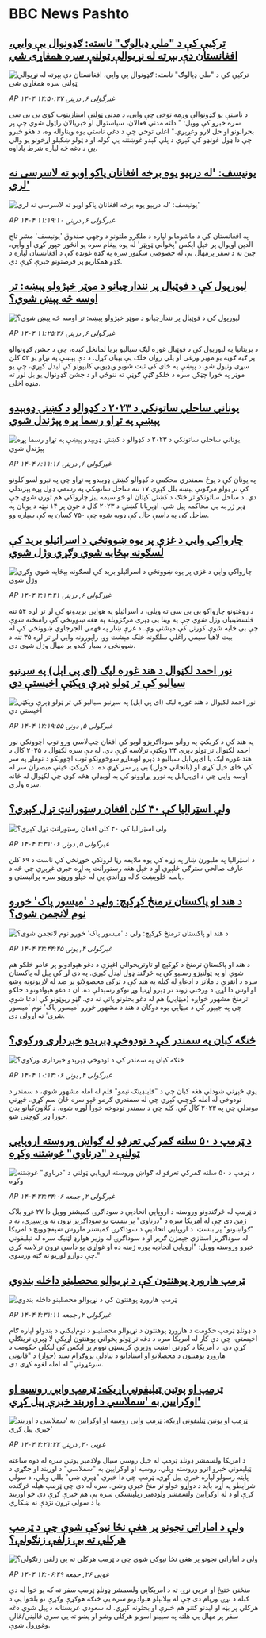 # BBC News Pashto## [ترکیې کې د "ملي ډیالوګ" ناسته: ګډونوال یې وايي، افغانستان دې بېرته له نړیوالې ټولنې سره همغاړی شي](https://www.bbc.com/pashto/articles/cwynp08m3lvo?at_campaign=githubrss)![ترکیې کې د "ملي ډیالوګ" ناسته: ګډونوال یې وايي، افغانستان دې بېرته له نړیوالې ټولنې سره همغاړی شي](https://ichef.bbci.co.uk/ace/standard/240/cpsprodpb/00ac/live/b4a241e0-3af0-11f0-8519-3b5a01ebe413.jpg)_AP ۱۴۰۴ غبرگولی ۶, درېنۍ ۱۴:۵۰:۲۷_د ناستې یو ګډونوالې وږمه توخي چې وايي، د مدني ټولنې استازیتوب کوي بي بي سي سره خبرو کې وویل: " دلته مدني فعالان، سیاستوال او خبریالان راټول شوي چې پر بحرانونو او حل لارو وغږېږي." اغلې توخي چې د دغې ناستې یوه ویناواله وه، د هغو خبرو چې دا ډول غونډو کې کېږي د پلې کېدو غوښتنه یې کوله او د ټولو ښکېلو اړخونو یو والي یې د دغه څه لپاره شرط یاداوه.## [یونیسف: 'له درېیو یوه برخه افغانان پاکو اوبو ته لاسرسی نه لري'](https://www.bbc.com/pashto/articles/c0571mdm3qmo?at_campaign=githubrss)![یونیسف: 'له درېیو یوه برخه افغانان پاکو اوبو ته لاسرسی نه لري'](https://ichef.bbci.co.uk/ace/standard/240/cpsprodpb/3707/live/9a1eca00-3aeb-11f0-96c3-cf669419a2b0.jpg)_AP ۱۴۰۴ غبرگولی ۶, درېنۍ ۱۱:۱۹:۱۰_په افغانستان کې د ماشومانو لپاره د ملګرو ملتونو د وجهي صندوق 'یونیسف' مشر تاج الدین اویوال پر خپل اېکس 'پخواني ټوېټر' له یوه پیغام سره یو انځور خپور کړی او وايي، چین ته د سفر پرمهال یې له خصوصي سکټور سره په ګډه غونډه کې د افغانستان لپاره د ګډو همکاریو پر فرصتونو خبرې کړې دي.## [لیورپول کې د فوټبال پر نندارچیانو د موټر خېژولو پېښه: تر اوسه څه پېښ شوي؟](https://www.bbc.com/pashto/articles/cvg7v81207eo?at_campaign=githubrss)![لیورپول کې د فوټبال پر نندارچیانو د موټر خېژولو پېښه: تر اوسه څه پېښ شوي؟](https://ichef.bbci.co.uk/ace/standard/240/cpsprodpb/e46b/live/ce375ac0-3af8-11f0-8947-7d6241f9fce9.jpg)_AP ۱۴۰۴ غبرگولی ۶, درېنۍ ۱۱:۲۵:۲۶_د بریتانیا په لېورپول کې د فوټبال غوره لیګ سیالیو بریا لمانځل کېده، چې د جشن ګډونوالو پر ګڼه ګوڼه یو موټر ورغی او پلي روان خلک یې ټپیان کړل. د دې پېښې په تړاو یو ۵۳ کلن سړی ونیول شو. 
د پېښې په ځای کې ثبت شویو ویډيويي کلیپونو کې لیدل کېږي، چې یو موټر په خورا چټکۍ سره د خلکو ګڼې ګوڼې ته ننوځي او د جشن ګډونوال یو بل لور ته منډه اخلي.## [یوناني ساحلي ساتونکي د ۲۰۲۳ د کډوالو د کښتۍ ډوبېدو پېښې په تړاو رسما پړه پېژندل شوي](https://www.bbc.com/pashto/articles/cgq3l17vwddo?at_campaign=githubrss)![یوناني ساحلي ساتونکي د ۲۰۲۳ د کډوالو د کښتۍ ډوبېدو پېښې په تړاو رسما پړه پېژندل شوي](https://ichef.bbci.co.uk/ace/standard/240/cpsprodpb/58f0/live/a09a32b0-3abf-11f0-8519-3b5a01ebe413.jpg)_AP ۱۴۰۴ غبرگولی ۶, درېنۍ ۸:۱۱:۱۶_په يونان کې د پوځ سمندري محکمې د کډوالو کښتۍ ډوبېدو په تړاو چې په تېرو لسو کلونو کې تر ټولو مرګونې پېښه بلل کېږي ۱۷ تنه ساحل ساتونکي په رسمي ډول پړه پېژندلي دي.
د ساحل ساتونکو تر څنګ د کښتۍ کپتان او څو سيمه ييز چارواکي هم تورن شوي چې ډېر ژر به يې محاکمه پيل  شي.
اډېريانا کښتۍ د ۲۰۲۳ کال د جون پر ۱۴ نېټه د يونان په ساحل کې په داسې حال کې ډوبه شوه چې ۷۵۰ کسان په کې سپاره وو.## [چارواکي وايي د غزې پر يوه ښوونځي د اسرائيلو بريد کې لسګونه بېځايه شوي وګړي وژل شوي](https://www.bbc.com/pashto/articles/c15np3yjp9ko?at_campaign=githubrss)![چارواکي وايي د غزې پر يوه ښوونځي د اسرائيلو بريد کې لسګونه بېځايه شوي وګړي وژل شوي](https://ichef.bbci.co.uk/ace/standard/240/cpsprodpb/9450/live/55dd4b30-3a0c-11f0-96c3-cf669419a2b0.jpg)_AP ۱۴۰۴ غبرگولی ۶, درېنۍ ۳:۱۳:۴۱_د روغتونو چارواکو بي بي سي ته ويلي، د اسرائيلو په هوايي بريدونو کې لږ تر لږه ۵۴ تنه فلسطينيان وژل شوي چې په وینا يې ډېری مرګژوبله په هغه ښوونځي کې رامنځته شوې چې بې ځايه شوې کورنۍ کې مېشتې وې. د غزې ښار په فهمي الجرجاوي ښوونځي کې له بيت لاهيا سیمې راغلي سلګونه خلک مېشت وو. راپورونه وايي لږ تر لږه ۳۵ تنه د ښوونځي د بمبار کېدو پر مهال وژل شوي دي.## [نور احمد لکڼوال د هند غوره لیګ (ای پي اېل) په سږنيو سیالیو کې تر ټولو ډېرې وېکټې اخیستې دي](https://www.bbc.com/pashto/articles/cy5e02er6d1o?at_campaign=githubrss)![نور احمد لکڼوال د هند غوره لیګ (ای پي اېل) په سږنيو سیالیو کې تر ټولو ډېرې وېکټې اخیستې دي](https://ichef.bbci.co.uk/ace/standard/240/cpsprodpb/db0d/live/3cb91cc0-3a29-11f0-96c3-cf669419a2b0.jpg)_AP ۱۴۰۴ غبرگولی ۵, دونۍ ۱۲:۱۹:۵۵_په هند کې د کرېکټ په روانو سوداګریزو لوبو کې افغان چپ‌لاسي ورو توپ اچوونکي نور احمد لکڼوال تر ټولو ډېرې ۲۴ وېکټې ترلاسه کړې دي.
له دې سره لکڼوال د ۲۰۲۵ کال د هند غوره لیګ یا ای‌پي‌اېل سیالیو د ډېرو لوبغاړو سوځوونکو توپ اچوونکو د نوملړ په سر کې ځای خپل کړی او (بانجاني خولۍ) یې پر سر کړې ده.
د کرېکټ ځینې مبصران سر له اوسه وايي چې د ای‌پي‌اېل په نورو پړاوونو کې به لوبډلې هڅه کوي چې لکڼوال له ځانه سره ولري.## [ولې اسټرالیا کې ۴۰ کلن افغان رسټورانټ تړل کېږي؟ ](https://www.bbc.com/pashto/articles/cq54j2z9250o?at_campaign=githubrss)![ولې اسټرالیا کې ۴۰ کلن افغان رسټورانټ تړل کېږي؟ ](https://ichef.bbci.co.uk/ace/standard/240/cpsprodpb/0709/live/35d7f9d0-3957-11f0-8519-3b5a01ebe413.jpg)_AP ۱۴۰۴ غبرگولی ۵, دونۍ ۲:۳۱:۰۶_د اسټرالیا په ملبورن ښار په زړه کې یوه ملایمه رڼا لرونکي خوړنځي کې ناست د ۶۹ کلن عارف صالحي سترګې ځلېږي او د خپل هغه رستورانت په اړه خبرې غږېږي چې څه د پاسه څلوېښت کاله وړاندې یې له خپلو وروڼو سره پرانیستی و.## [د هند او پاکستان ترمنځ کړکېچ: ولې د 'میسور پاک' خوږو نوم لانجمن شوی؟](https://www.bbc.com/pashto/articles/cgj812j509do?at_campaign=githubrss)![د هند او پاکستان ترمنځ کړکېچ: ولې د 'میسور پاک' خوږو نوم لانجمن شوی؟](https://ichef.bbci.co.uk/ace/standard/240/cpsprodpb/54aa/live/ffcd6a00-397e-11f0-8519-3b5a01ebe413.png)_AP ۱۴۰۴ غبرگولی ۴, يونۍ ۲۳:۴۴:۴۵_د هند او پاکستان ترمنځ د کړکېچ او تاوتریخوالي اغېزې د دغو هېوادونو پر عامو خلکو هم شوې او په ټولنیزو رسنیو کې په څرګند ډول لیدل کېږي.
په دې لړ کې پیل له پاکستان سره د انقرې د ملاتړ د ادعاو له کبله په هند کې د ترکي محصولاتو پر ضد له لاریونونه وشو او اوس دا لړۍ د ورځني ژوند تر ډېرو اړتیا وړ توکو رسېدلې ده.
ان د دغو هېوادونو د خلکو ترمنځ مشهور خواږه (میټايي) هم له دغو بحثونو پاتې نه دي.
ګڼو رپوټونو کې ادعا شوې چې په جیپور کې د میټايي یوه دوکان د هند د مشهور خوږو 'میسور پاک' نوم 'میسور شري' ته اړولی دی.## [څنګه کبان په سمندر کې د تودوخې ډېرېدو خبرداری ورکوي؟](https://www.bbc.com/pashto/articles/cy4kj3nvlg4o?at_campaign=githubrss)![څنګه کبان په سمندر کې د تودوخې ډېرېدو خبرداری ورکوي؟](https://ichef.bbci.co.uk/ace/standard/240/cpsprodpb/9c6a/live/e56f4ab0-3948-11f0-8947-7d6241f9fce9.jpg)_AP ۱۴۰۴ غبرگولی ۴, يونۍ ۱۰:۱۳:۰۶_یوې څېړنې ښودلې هغه کبان چې د "فاینډینګ نیمو" فلم له امله مشهور شوي، د سمندر د تودوخې له امله کوچني کېږي چې له سمندري ګرمو څپو سره ځان سم کړي.
څېړنې موندلې چې په ۲۰۲۳ کال کې، کله چې د سمندر تودوخه خورا لوړه شوه، د کلاون‌کبانو بدن خورا ډېر کوچنی شو.## [د ټرمپ د ۵۰ سلنه ګمرکي تعرفو له ګواښ وروسته اروپايي ټولنې د "درناوي" غوښتنه وکړه](https://www.bbc.com/pashto/articles/cx2x903rgnvo?at_campaign=githubrss)![د ټرمپ د ۵۰ سلنه ګمرکي تعرفو له ګواښ وروسته اروپايي ټولنې د "درناوي" غوښتنه وکړه](https://ichef.bbci.co.uk/ace/standard/240/cpsprodpb/638f/live/ddfea6e0-3853-11f0-8947-7d6241f9fce9.jpg)_AP ۱۴۰۴ غبرگولی ۲, جمعه ۲۳:۳۴:۰۶_د ټرمپ له څرګندونو وروسته د اروپايي اتحادیې د سوداګرۍ کمیشنر وویل دا ۲۷ غړو بلاک ژمن دی چې له امریکا سره د "درناوي" پر بنسټ یو سوداګریز تړون ته ورسېږي، نه د "ګواښونو" پر بنسټ.
د اروپايي اتحادیې د سوداګرۍ کمیشنر ماروش شېفچووېچ د امریکا له سوداګریز استازي جېمزن ګریر او د سوداګرۍ له وزیر هوارډ لټنیک سره له تېلیفوني خبرو وروسته وویل:
"اروپایي اتحادیه پوره ژمنه ده او غواړي یو داسې تړون ترلاسه کړي چې دواړو لوریو ته ګټه ورسوي."## [ټرمپ هارورډ پوهنتون کې د نړیوالو محصلینو داخله بندوي](https://www.bbc.com/pashto/articles/c2kq1yyk7e9o?at_campaign=githubrss)![ټرمپ هارورډ پوهنتون کې د نړیوالو محصلینو داخله بندوي](https://ichef.bbci.co.uk/ace/standard/240/cpsprodpb/5e20/live/fb09c2d0-378e-11f0-96c3-cf669419a2b0.jpg)_AP ۱۴۰۴ غبرگولی ۲, جمعه ۴:۳۱:۱۱_د ډونلډ ټرمپ حکومت د هارورډ پوهنتون د نړیوالو محصلینو د نوم‌لیکنې د بندولو لپاره ګام اخیستی، چې دې کار له امریکا سره د دغه تر ټولو پخواني پوهنتون اړیکې لا ډېرې ترینګلې کړې دي.
د امریکا د کورني امنیت وزیرې کریسټي نووم پر اېکس کې لیکلي حکومت د هارورډ پوهنتون د محصلانو او استادانو د تبادلې پروګرام سند (جواز) د "قانوني سرغړونې" له امله لغوه کړی دی.## [ټرمپ او پوتین ټیلیفوني اړیکه: ټرمپ وايي روسیه او اوکرایین به 'سملاسي د اوربند خبرې پیل کړي'](https://www.bbc.com/pashto/articles/cm2yynzyk54o?at_campaign=githubrss)![ټرمپ او پوتین ټیلیفوني اړیکه: ټرمپ وايي روسیه او اوکرایین به 'سملاسي د اوربند خبرې پیل کړي'](https://ichef.bbci.co.uk/ace/standard/240/cpsprodpb/20f6/live/64921410-3531-11f0-8947-7d6241f9fce9.jpg)_AP ۱۴۰۴ غویی ۳۰, درېنۍ ۴:۲۱:۲۲_د امریکا ولسمشر ډونلډ ټرمپ له خپل روسي سيال ولادمير پوتين سره له دوه ساعته ټيليفوني خبرو اترو وروسته ويلي، روسيه او اوکرايين به "سملاسي" د اوربند او جګړې د پايته رسولو لپاره خبرې پيل کړې. ټرمپ چې دا خبرې "ډېرې ښې" بللې ويلي، د سولې شرايطو په اړه بايد د دواړو خواو تر منځ خبرې وشي. سره له دې چې ټرمپ هيله څرګنده کړې او د له اوکرايين ولسمشر ولودمير زېلېنسکي سره يې هم خبرې کړې دي خو اوربند يا د سولې تړون نژدې نه ښکاري.## [ولې د اماراتي نجونو پر هغې نڅا نیوکې شوې چې د ټرمپ هرکلي ته یې زلفې زنګولې؟](https://www.bbc.com/pashto/articles/cy4emjm0pv2o?at_campaign=githubrss)![ولې د اماراتي نجونو پر هغې نڅا نیوکې شوې چې د ټرمپ هرکلي ته یې زلفې زنګولې؟](https://ichef.bbci.co.uk/ace/standard/240/cpsprodpb/4f71/live/50086480-325d-11f0-8519-3b5a01ebe413.jpg)_AP ۱۴۰۴ غویی ۲۶, جمعه ۱۴:۰۶:۴۹_منځني ختيځ او عربي نړۍ ته د امریکايي ولسمشر ډونلډ ټرمپ‌ سفر ته که یو خوا له دې کبله د نړۍ ورپام دی چې له بېلابېلو هېوادونو سره یې څنګه هوکړې وکړې نو بلخوا یې د هرکلي پر بڼه او لیدنو کتنو هم خبرې او بحثونه کېږي.
له سعودي عربستانه د پیل شوي دغه سفر پر مهال یې هلته په سپينو اسونو هرکلی وشو او پښو ته یې سرې قالینې/غالۍ وغوړول شوې.